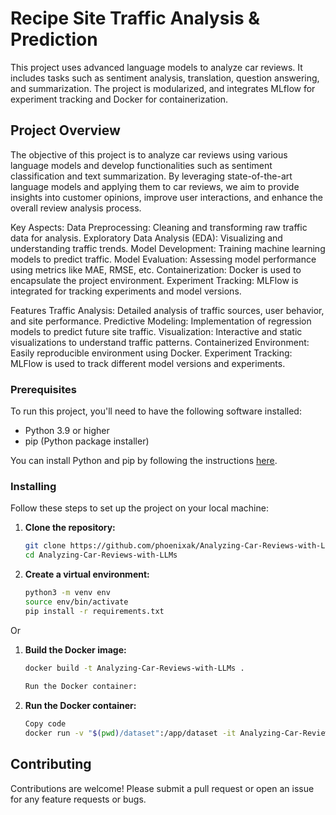 # Recipe Site Traffic Analysis & Prediction

This project uses advanced language models to analyze car reviews. It includes tasks such as sentiment analysis, translation, question answering, and summarization. The project is modularized, and integrates MLflow for experiment tracking and Docker for containerization.

## Project Overview

The objective of this project is to analyze car reviews using various language models and develop functionalities such as sentiment classification and text summarization. By leveraging state-of-the-art language models and applying them to car reviews, we aim to provide insights into customer opinions, improve user interactions, and enhance the overall review analysis process.

Key Aspects:
Data Preprocessing: Cleaning and transforming raw traffic data for analysis.
Exploratory Data Analysis (EDA): Visualizing and understanding traffic trends.
Model Development: Training machine learning models to predict traffic.
Model Evaluation: Assessing model performance using metrics like MAE, RMSE, etc.
Containerization: Docker is used to encapsulate the project environment.
Experiment Tracking: MLFlow is integrated for tracking experiments and model versions.

Features
Traffic Analysis: Detailed analysis of traffic sources, user behavior, and site performance.
Predictive Modeling: Implementation of regression models to predict future site traffic.
Visualization: Interactive and static visualizations to understand traffic patterns.
Containerized Environment: Easily reproducible environment using Docker.
Experiment Tracking: MLFlow is used to track different model versions and experiments.

### Prerequisites

To run this project, you'll need to have the following software installed:

- Python 3.9 or higher
- pip (Python package installer)

You can install Python and pip by following the instructions [here](https://www.python.org/downloads/).

### Installing

Follow these steps to set up the project on your local machine:

1. **Clone the repository:**

   ```bash
   git clone https://github.com/phoenixak/Analyzing-Car-Reviews-with-LLMs.git
   cd Analyzing-Car-Reviews-with-LLMs

2. **Create a virtual environment:**

   ```bash
   python3 -m venv env
   source env/bin/activate
   pip install -r requirements.txt
Or 

1. **Build the Docker image:**

   ```bash
   docker build -t Analyzing-Car-Reviews-with-LLMs .
  
   Run the Docker container:
2. **Run the Docker container:**

   ```bash
   Copy code
   docker run -v "$(pwd)/dataset":/app/dataset -it Analyzing-Car-Reviews-with-LLMs

## Contributing
Contributions are welcome! Please submit a pull request or open an issue for any feature requests or bugs.





